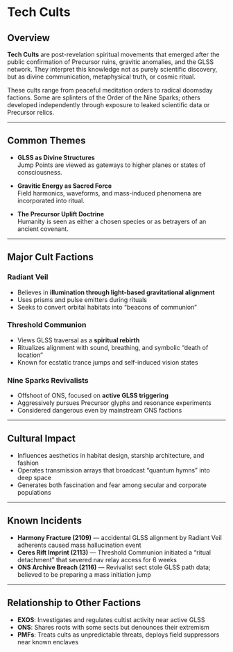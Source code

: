 # Tech Cults

## Overview

**Tech Cults** are post-revelation spiritual movements that emerged after the public confirmation of Precursor ruins, gravitic anomalies, and the GLSS network. They interpret this knowledge not as purely scientific discovery, but as divine communication, metaphysical truth, or cosmic ritual.

These cults range from peaceful meditation orders to radical doomsday factions. Some are splinters of the Order of the Nine Sparks; others developed independently through exposure to leaked scientific data or Precursor relics.

---

## Common Themes

- **GLSS as Divine Structures**  
  Jump Points are viewed as gateways to higher planes or states of consciousness.

- **Gravitic Energy as Sacred Force**  
  Field harmonics, waveforms, and mass-induced phenomena are incorporated into ritual.

- **The Precursor Uplift Doctrine**  
  Humanity is seen as either a chosen species or as betrayers of an ancient covenant.

---

## Major Cult Factions

### Radiant Veil
- Believes in **illumination through light-based gravitational alignment**
- Uses prisms and pulse emitters during rituals
- Seeks to convert orbital habitats into “beacons of communion”

### Threshold Communion
- Views GLSS traversal as a **spiritual rebirth**
- Ritualizes alignment with sound, breathing, and symbolic “death of location”
- Known for ecstatic trance jumps and self-induced vision states

### Nine Sparks Revivalists
- Offshoot of ONS, focused on **active GLSS triggering**
- Aggressively pursues Precursor glyphs and resonance experiments
- Considered dangerous even by mainstream ONS factions

---

## Cultural Impact

- Influences aesthetics in habitat design, starship architecture, and fashion
- Operates transmission arrays that broadcast “quantum hymns” into deep space
- Generates both fascination and fear among secular and corporate populations

---

## Known Incidents

- **Harmony Fracture (2109)** — accidental GLSS alignment by Radiant Veil adherents caused mass hallucination event
- **Ceres Rift Imprint (2113)** — Threshold Communion initiated a “ritual detachment” that severed nav relay access for 6 weeks
- **ONS Archive Breach (2116)** — Revivalist sect stole GLSS path data; believed to be preparing a mass initiation jump

---

## Relationship to Other Factions

- **EXOS**: Investigates and regulates cultist activity near active GLSS
- **ONS**: Shares roots with some sects but denounces their extremism
- **PMFs**: Treats cults as unpredictable threats, deploys field suppressors near known enclaves

